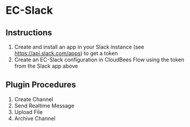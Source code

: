 # EC-Slack

## Instructions
1. Create and install an app in your Slack instance (see https://api.slack.com/apps) to get a token
1. Create an EC-Slack configuration in CloudBees Flow using the token from the Slack app above

## Plugin Procedures
1. Create Channel
1. Send Realtime Message
1. Upload File
1. Archive Channel

